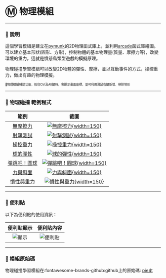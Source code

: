 # Ⓜ️ 物理模組

---------------

### 📗 說明

這個學習模組是建立在[pymunk](http://www.pymunk.org/en/latest/)的2D物理函式庫上，並利用[arcade](https://api.arcade.academy/en/latest/)函式庫繪圖。可以建立基本形狀(圓形、方形)，控制物體的基本物理量(質量、摩擦力等)，改變環境的重力。這就是憤怒鳥類型遊戲的模擬原理。

物理碰撞學習模組可以改變2D物體的彈性、摩擦，並以互動事件的方式，操控重力，做出有趣的物理模擬。

<sup><sub>💬物理模組輔助功能，按住Ctrl及Alt鍵時，會顯示畫面座標，並可利用滑鼠右鍵新增、移除地形</sub></sup>


---------------



### 📘 物理碰撞 範例程式


| 範例                             | 截圖                                                              |
| :-----------:                    | :------------------------------------:                            |
| [無摩擦力](frictionless.md)          | [![無摩擦力](frictionless.jpg){width=150}](frictionless.md)           |
| [射擊測試](shoot.md)          | [![射擊測試](shoot.jpg){width=150}](shoot.md)           |
| [操控重力](gravity.md)          | [![操控重力](gravity.jpg){width=150}](gravity.md)           |
| [球的彈性](bounce_ball.md)          | [![球的彈性](bounce_ball.jpg){width=150}](bounce_ball.md)           |
| [彈跳吧！圓球](bounce_array.md)          | [![彈跳吧！圓球](bounce_array.jpg){width=150}](bounce_array.md)           |
| [力與斜面](force_and_slide.md)          | [![力與斜面](force_and_slide.jpg){width=150}](force_and_slide.md)           |
| [慣性與重力](inertia_gravity.md)          | [![慣性與重力](inertia_gravity.jpg){width=150}](inertia_gravity.md)           |

---------------

### 📕 便利貼

以下為便利貼的使用資訊：

| 便利貼顯示           | 便利貼內容                               |
| :-----------:                    | :-------------------------:          |
| ![顯示](pie4t_display_postit.jpg)    | ![便利貼](pie4t_postit.jpg)    |


---------------

### 📙 模組原始碼

物理碰撞學習模組在:fontawesome-brands-github:github上的原始碼: [pie4t](https://github.com/beardad1975/pie4t)



